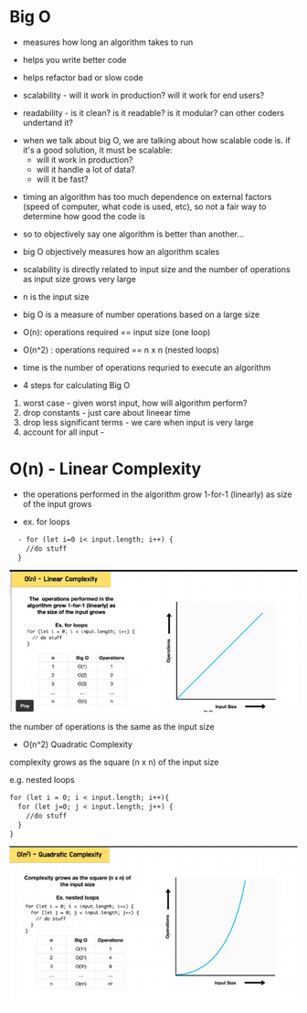 # Big O

- measures how long an algorithm takes to run

- helps you write better code
- helps refactor bad or slow code

- scalability - will it work in production? will it work for end users?
- readability - is it clean? is it readable? is it modular? can other coders undertand it?

* when we talk about big O, we are talking about how scalable code is. if it's a good solution, it must be scalable:
  - will it work in production?
  - will it handle a lot of data?
  - will it be fast?

- timing an algorithm has too much dependence on external factors (speed of computer, what code is used, etc), so not a fair way to determine how good the code is

- so to objectively say one algorithm is better than another...

* big O objectively measures how an algorithm scales
* scalability is directly related to input size and the number of operations as input size grows very large

* n is the input size

* big O is a measure of number operations based on a large size

* O(n): operations required == input size (one loop)
* O(n^2) : operations required == n x n (nested loops)

* time is the number of operations requried to execute an algorithm

* 4 steps for calculating Big O

1. worst case - given worst input, how will algorithm perform?
2. drop constants - just care about lineear time
3. drop less significant terms - we care when input is very large
4. account for all input -

# O(n) - Linear Complexity

- the operations performed in the algorithm grow 1-for-1 (linearly) as size of the input grows

- ex. for loops

```
  - for (let i=0 i< input.length; i++) {
    //do stuff
  }

```

![Notes](<O(n).png>)

the number of operations is the same as the input size

- O(n^2) Quadratic Complexity

complexity grows as the square (n x n) of the input size

e.g. nested loops

```
for (let i = 0; i < input.length; i++){
  for (let j=0; j < input.length; j++) {
    //do stuff
  }
}

```

![Notes](quadratic.png)
